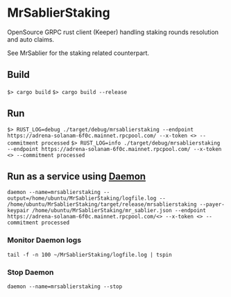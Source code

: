 # MrSablierStaking

OpenSource GRPC rust client (Keeper) handling staking rounds resolution and auto claims.

See MrSablier for the staking related counterpart.

## Build

`$> cargo build`
`$> cargo build --release`

## Run

`$> RUST_LOG=debug ./target/debug/mrsablierstaking --endpoint https://adrena-solanam-6f0c.mainnet.rpcpool.com/ --x-token <> --commitment processed`
`$> RUST_LOG=info ./target/debug/mrsablierstaking --endpoint https://adrena-solanam-6f0c.mainnet.rpcpool.com/ --x-token <> --commitment processed`

## Run as a service using [Daemon](https://www.libslack.org/daemon/manual/daemon.1.html)

`daemon --name=mrsablierstaking --output=/home/ubuntu/MrSablierStaking/logfile.log -- /home/ubuntu/MrSablierStaking/target/release/mrsablierstaking --payer-keypair /home/ubuntu/MrSablierStaking/mr_sablier.json --endpoint https://adrena-solanam-6f0c.mainnet.rpcpool.com/<> --x-token <> --commitment processed`

### Monitor Daemon logs

`tail -f -n 100 ~/MrSablierStaking/logfile.log | tspin`

### Stop Daemon

`daemon --name=mrsablierstaking --stop`
